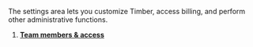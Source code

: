 The settings area lets you customize Timber, access billing, and perform other administrative functions.

1. [**Team members & access**](/app/settings/team-members-and-access)
